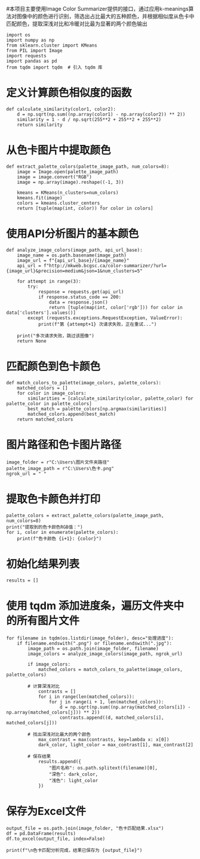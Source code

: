 #本项目主要使用Image Color Summarizer提供的接口，通过应用k-meanings算法对图像中的颜色进行识别，筛选出占比最大的五种颜色，并根据相似度从色卡中匹配颜色，提取深浅对比和冷暖对比最为显著的两个颜色输出


    import os
    import numpy as np
    from sklearn.cluster import KMeans
    from PIL import Image
    import requests
    import pandas as pd
    from tqdm import tqdm  # 引入 tqdm 库

# 定义计算颜色相似度的函数
    def calculate_similarity(color1, color2):
        d = np.sqrt(np.sum((np.array(color1) - np.array(color2)) ** 2))
        similarity = 1 - d / np.sqrt(255**2 + 255**2 + 255**2)
        return similarity

# 从色卡图片中提取颜色
    def extract_palette_colors(palette_image_path, num_colors=8):
        image = Image.open(palette_image_path)
        image = image.convert("RGB")
        image = np.array(image).reshape((-1, 3))

        kmeans = KMeans(n_clusters=num_colors)
        kmeans.fit(image)
        colors = kmeans.cluster_centers_
        return [tuple(map(int, color)) for color in colors]

# 使用API分析图片的基本颜色
    def analyze_image_colors(image_path, api_url_base):
        image_name = os.path.basename(image_path)
        image_url = f"{api_url_base}/{image_name}"
        api_url = f"http://mkweb.bcgsc.ca/color-summarizer/?url={image_url}&precision=medium&json=1&num_clusters=5"
    
        for attempt in range(3):
            try:
                response = requests.get(api_url)
                if response.status_code == 200:
                    data = response.json()
                    return [tuple(map(int, color['rgb'])) for color in data['clusters'].values()]
            except (requests.exceptions.RequestException, ValueError):
                print(f"第 {attempt+1} 次请求失败，正在重试...")
    
        print("多次请求失败，跳过该图像")
        return None

# 匹配颜色到色卡颜色
    def match_colors_to_palette(image_colors, palette_colors):
        matched_colors = []
        for color in image_colors:
            similarities = [calculate_similarity(color, palette_color) for palette_color in palette_colors]
            best_match = palette_colors[np.argmax(similarities)]
            matched_colors.append(best_match)
        return matched_colors

# 图片路径和色卡图片路径
    image_folder = r"C:\Users\图片文件夹路径"
    palette_image_path = r"C:\Users\色卡.png"
    ngrok_url = " "

# 提取色卡颜色并打印
    palette_colors = extract_palette_colors(palette_image_path, num_colors=8)
    print("提取到的色卡颜色RGB值：")
    for i, color in enumerate(palette_colors):
        print(f"色卡颜色 {i+1}: {color}")
    
# 初始化结果列表
    results = []

# 使用 tqdm 添加进度条，遍历文件夹中的所有图片文件
    for filename in tqdm(os.listdir(image_folder), desc="处理进度"):
        if filename.endswith(".png") or filename.endswith(".jpg"):
            image_path = os.path.join(image_folder, filename)
            image_colors = analyze_image_colors(image_path, ngrok_url)
            
            if image_colors:
                matched_colors = match_colors_to_palette(image_colors, palette_colors)

            # 计算深浅对比
                contrasts = []
                for i in range(len(matched_colors)):
                    for j in range(i + 1, len(matched_colors)):
                        d = np.sqrt(np.sum((np.array(matched_colors[i]) - np.array(matched_colors[j])) ** 2))
                        contrasts.append((d, matched_colors[i], matched_colors[j]))

            # 找出深浅对比最大的两个颜色
                max_contrast = max(contrasts, key=lambda x: x[0])
                dark_color, light_color = max_contrast[1], max_contrast[2]
            
            # 保存结果
                results.append({
                    "图片名称": os.path.splitext(filename)[0],
                    "深色": dark_color,
                    "浅色": light_color
                })
    
# 保存为Excel文件
    output_file = os.path.join(image_folder, "色卡匹配结果.xlsx")
    df = pd.DataFrame(results)
    df.to_excel(output_file, index=False)

    print(f"\n色卡匹配分析完成，结果已保存为 {output_file}")
